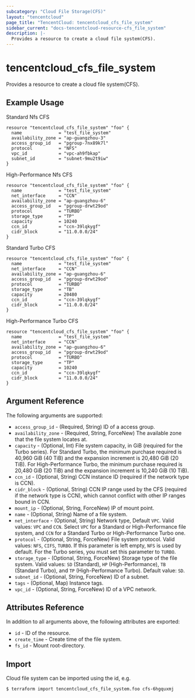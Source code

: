 ```yaml
---
subcategory: "Cloud File Storage(CFS)"
layout: "tencentcloud"
page_title: "TencentCloud: tencentcloud_cfs_file_system"
sidebar_current: "docs-tencentcloud-resource-cfs_file_system"
description: |-
  Provides a resource to create a cloud file system(CFS).
---
```


# tencentcloud_cfs_file_system

Provides a resource to create a cloud file system(CFS).

## Example Usage

Standard Nfs CFS

```hcl
resource "tencentcloud_cfs_file_system" "foo" {
  name              = "test_file_system"
  availability_zone = "ap-guangzhou-3"
  access_group_id   = "pgroup-7nx89k7l"
  protocol          = "NFS"
  vpc_id            = "vpc-ah9fbkap"
  subnet_id         = "subnet-9mu2t9iw"
}
```

High-Performance Nfs CFS

```hcl
resource "tencentcloud_cfs_file_system" "foo" {
  name              = "test_file_system"
  net_interface     = "CCN"
  availability_zone = "ap-guangzhou-6"
  access_group_id   = "pgroup-drwt29od"
  protocol          = "TURBO"
  storage_type      = "TP"
  capacity          = 10240
  ccn_id            = "ccn-39lqkygf"
  cidr_block        = "11.0.0.0/24"
}
```

Standard Turbo CFS

```hcl
resource "tencentcloud_cfs_file_system" "foo" {
  name              = "test_file_system"
  net_interface     = "CCN"
  availability_zone = "ap-guangzhou-6"
  access_group_id   = "pgroup-drwt29od"
  protocol          = "TURBO"
  storage_type      = "TB"
  capacity          = 20480
  ccn_id            = "ccn-39lqkygf"
  cidr_block        = "11.0.0.0/24"
}
```

High-Performance Turbo CFS

```hcl
resource "tencentcloud_cfs_file_system" "foo" {
  name              = "test_file_system"
  net_interface     = "CCN"
  availability_zone = "ap-guangzhou-6"
  access_group_id   = "pgroup-drwt29od"
  protocol          = "TURBO"
  storage_type      = "TP"
  capacity          = 10240
  ccn_id            = "ccn-39lqkygf"
  cidr_block        = "11.0.0.0/24"
}
```

## Argument Reference

The following arguments are supported:

* `access_group_id` - (Required, String) ID of a access group.
* `availability_zone` - (Required, String, ForceNew) The available zone that the file system locates at.
* `capacity` - (Optional, Int) File system capacity, in GiB (required for the Turbo series). For Standard Turbo, the minimum purchase required is 40,960 GiB (40 TiB) and the expansion increment is 20,480 GiB (20 TiB). For High-Performance Turbo, the minimum purchase required is 20,480 GiB (20 TiB) and the expansion increment is 10,240 GiB (10 TiB).
* `ccn_id` - (Optional, String) CCN instance ID (required if the network type is CCN).
* `cidr_block` - (Optional, String) CCN IP range used by the CFS (required if the network type is CCN), which cannot conflict with other IP ranges bound in CCN.
* `mount_ip` - (Optional, String, ForceNew) IP of mount point.
* `name` - (Optional, String) Name of a file system.
* `net_interface` - (Optional, String) Network type, Default `VPC`. Valid values: `VPC` and `CCN`. Select `VPC` for a Standard or High-Performance file system, and `CCN` for a Standard Turbo or High-Performance Turbo one.
* `protocol` - (Optional, String, ForceNew) File system protocol. Valid values: `NFS`, `CIFS`, `TURBO`. If this parameter is left empty, `NFS` is used by default. For the Turbo series, you must set this parameter to `TURBO`.
* `storage_type` - (Optional, String, ForceNew) Storage type of the file system. Valid values: `SD` (Standard), `HP` (High-Performance), `TB` (Standard Turbo), and `TP` (High-Performance Turbo). Default value: `SD`.
* `subnet_id` - (Optional, String, ForceNew) ID of a subnet.
* `tags` - (Optional, Map) Instance tags.
* `vpc_id` - (Optional, String, ForceNew) ID of a VPC network.

## Attributes Reference

In addition to all arguments above, the following attributes are exported:

* `id` - ID of the resource.
* `create_time` - Create time of the file system.
* `fs_id` - Mount root-directory.


## Import

Cloud file system can be imported using the id, e.g.

```
$ terraform import tencentcloud_cfs_file_system.foo cfs-6hgquxmj
```


